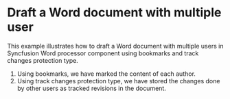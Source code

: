 # Draft a Word document with multiple user
This example illustrates how to draft a Word document with multiple users in Syncfusion Word processor component using bookmarks and track changes protection type.

1. Using bookmarks, we have marked the content of each author.
2. Using track changes protection type, we have stored the changes done by other users as tracked revisions in the document.
